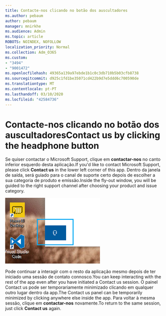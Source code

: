 ```yaml
---
title: Contacte-nos clicando no botão dos auscultadores
ms.author: pebaum
author: pebaum
manager: mnirkhe
ms.audience: Admin
ms.topic: article
ROBOTS: NOINDEX, NOFOLLOW
localization_priority: Normal
ms.collection: Adm_O365
ms.custom:
- "3494"
- "9001472"
ms.openlocfilehash: 49365a139a97ebde1b1c0c3db710b5b03cfb8738
ms.sourcegitcommit: d925c1fd1be35071cd422b9d7e5ddd6c700590de
ms.translationtype: MT
ms.contentlocale: pt-PT
ms.lasthandoff: 03/10/2020
ms.locfileid: "42584736"
---
```

# <a name="contact-us-by-clicking-the-headphone-button"></a><span data-ttu-id="6d391-102">Contacte-nos clicando no botão dos auscultadores</span><span class="sxs-lookup"><span data-stu-id="6d391-102">Contact us by clicking the headphone button</span></span>

<span data-ttu-id="6d391-103">Se quiser contactar o Microsoft Support, clique em **contactar-nos** no canto inferior esquerdo desta aplicação.</span><span class="sxs-lookup"><span data-stu-id="6d391-103">If you'd like to contact Microsoft Support, please click **Contact us** in the lower left corner of this app.</span></span> <span data-ttu-id="6d391-104">Dentro da janela de saída, será guiado para o canal de suporte certo depois de escolher a sua categoria de produto e emissão.</span><span class="sxs-lookup"><span data-stu-id="6d391-104">Inside the fly-out window, you will be guided to the right support channel after choosing your product and issue category.</span></span>

![Contacte-nos clicando no ícone dos auscultadores.](media/contact-us-headphone-icon.png)

<span data-ttu-id="6d391-106">Pode continuar a interagir com o resto da aplicação mesmo depois de ter iniciado uma sessão de contato connosco.</span><span class="sxs-lookup"><span data-stu-id="6d391-106">You can keep interacting with the rest of the app even after you have initiated a Contact us session.</span></span> <span data-ttu-id="6d391-107">O painel Contact us pode ser temporariamente minimizado clicando em qualquer outro lugar dentro da app.</span><span class="sxs-lookup"><span data-stu-id="6d391-107">The Contact us panel can be temporarily minimized by clicking anywhere else inside the app.</span></span> <span data-ttu-id="6d391-108">Para voltar à mesma sessão, clique em **contactar-nos** novamente.</span><span class="sxs-lookup"><span data-stu-id="6d391-108">To return to the same session, just click **Contact us** again.</span></span>
